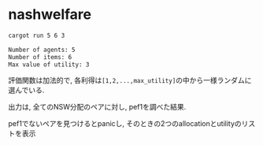 # nashwelfare



```bash
cargot run 5 6 3
```
```bash
Number of agents: 5
Number of items: 6
Max value of utility: 3
```


評価関数は加法的で,
各利得は`[1,2,...,max_utility]`の中から一様ランダムに選んでいる.

出力は, 全てのNSW分配のペアに対し, pef1を調べた結果.

pef1でないペアを見つけるとpanicし, そのときの2つのallocationとutilityのリストを表示